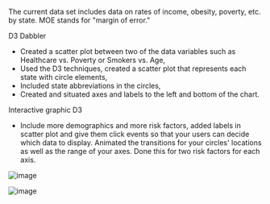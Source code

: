 The current data set includes data on rates of income, obesity, poverty, etc. by state. MOE stands for "margin of error."

D3 Dabbler 
- Created a scatter plot between two of the data variables such as Healthcare vs. Poverty or Smokers vs. Age,
- Used the D3 techniques, created a scatter plot that represents each state with circle elements,
- Included state abbreviations in the circles,
- Created and situated axes and labels to the left and bottom of the chart.


Interactive graphic D3 
- Include more demographics and more risk factors, added labels in scatter plot and give them click events so that your users can decide which data to display. Animated the transitions for your circles' locations as well as the range of your axes. Done this for two risk factors for each axis.

![image](https://user-images.githubusercontent.com/63757160/109603750-e6042f00-7ae7-11eb-9ff8-ccb50afd52e8.png)

![image](https://user-images.githubusercontent.com/63757160/109603823-092ede80-7ae8-11eb-90c8-f637c9bffb8d.png)

